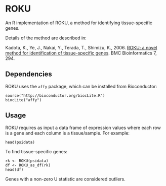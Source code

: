 <!-- README.md is generated from README.Rmd. Please edit that file -->



ROKU
====

An R implementation of ROKU, a method for identifying tissue-specific genes.

Details of the method are described in:

Kadota, K., Ye, J., Nakai, Y., Terada, T., Shimizu, K., 2006. [ROKU: a novel method for identification of tissue-specific genes](http://www.biomedcentral.com/1471-2105/7/294). BMC Bioinformatics 7, 294.

Dependencies
------------

ROKU uses the `affy` package, which can be installed from Bioconductor:

``` {.r}
source("http://bioconductor.org/biocLite.R")
biocLite("affy")
```

Usage
-----

ROKU requires as input a data frame of expression values where each row is a gene and each column is a tissue/sample. For example:

``` {.r}
head(psidata)
```

To find tissue-specific genes:

``` {.r}
rk <- ROKU(psidata)
df <- ROKU_as_df(rk)
head(df)
```

Genes with a non-zero U statistic are considered outliers.
